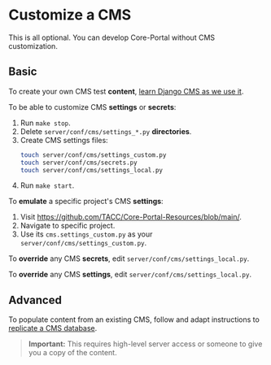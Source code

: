 # Customize a CMS

This is all optional. You can develop Core-Portal without CMS customization.

## Basic

To create your own CMS test **content**, [learn Django CMS as we use it](https://tacc-main.atlassian.net/wiki/x/phdv).

To be able to customize CMS **settings** or **secrets**:
1. Run `make stop`.
2. Delete `server/conf/cms/settings_*.py` **directories**.
3. Create CMS settings files:
    ```sh
    touch server/conf/cms/settings_custom.py
    touch server/conf/cms/secrets.py
    touch server/conf/cms/settings_local.py
    ```
4. Run `make start`.

To **emulate** a specific project's CMS **settings**:
1. Visit https://github.com/TACC/Core-Portal-Resources/blob/main/.
2. Navigate to specific project.
3. Use its `cms.settings_custom.py` as your `server/conf/cms/settings_custom.py`.

To **override** any CMS **secrets**, edit `server/conf/cms/settings_local.py`.

To **override** any CMS **settings**, edit `server/conf/cms/settings_local.py`.

## Advanced

To populate content from an existing CMS, follow and adapt instructions to [replicate a CMS database](https://tacc-main.atlassian.net/wiki/x/GwBJAg).

> **Important:** This requires high-level server access or someone to give you a copy of the content.
